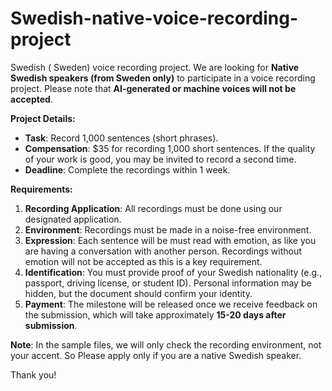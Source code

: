 # Swedish-native-voice-recording-project
Swedish ( Sweden) voice recording project. 
We are looking for **Native Swedish speakers (from Sweden only)** to participate in a voice recording project. Please note that **AI-generated or machine voices will not be accepted**.

**Project Details:**
- **Task**: Record 1,000 sentences (short phrases).
- **Compensation**: $35 for recording 1,000 short sentences. If the quality of your work is good, you may be invited to record a second time.
- **Deadline**: Complete the recordings within 1 week.

**Requirements:**
1. **Recording Application**: All recordings must be done using our designated application.
2. **Environment**: Recordings must be made in a noise-free environment.
3. **Expression**: Each sentence will be must read with emotion, as like you are having a conversation with another person. Recordings without emotion will not be accepted as this is a key requirement.
5. **Identification**: You must provide proof of your Swedish nationality (e.g., passport, driving license, or student ID). Personal information may be hidden, but the document should confirm your identity.
6. **Payment**: The milestone will be released once we receive feedback on the submission, which will take approximately **15-20 days after submission**.

**Note**: In the sample files, we will only check the recording environment, not your accent. So Please apply only if you are a native Swedish speaker.

Thank you!
